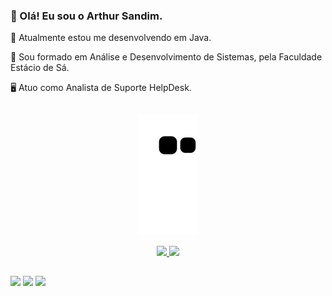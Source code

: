 ### 🧔 Olá! Eu sou o Arthur Sandim.
<p> 🤖 Atualmente estou me desenvolvendo em Java.<p>
<p> 📜 Sou formado em Análise e Desenvolvimento de Sistemas, pela Faculdade Estácio de Sá.</p>
<p> 🖥️ Atuo como Analista de Suporte HelpDesk.</p>

##
<div align="center">

  <a href="https://github.com/arthursandim">![Snake animation](https://github.com/arthursandim/arthursandim/blob/output/github-contribution-grid-snake.svg)</a>
  
</div>

<div align="center">
  <a href="https://github.com/arthursandim">
  <img height="160em" src="https://github-readme-stats.vercel.app/api?username=arthursandim&show_icons=true&theme=merko&include_all_commits=true&count_private=true&hide=stars,prs,issues,contribs"/>
  <img height="160em" src="https://github-readme-stats.vercel.app/api/top-langs/?username=arthursandim&layout=compact&langs_count=5&theme=merko"/>
  </a>
</div>

##
  
<div>
  <a target="_blank" href="https://www.linkedin.com/in/arthur-sandim-662b23104"><img src="https://img.shields.io/badge/-LinkedIn-%230077B5?style=for-the-badge&logo=linkedin&logoColor=white" target="_blank"></a> 
  <a href="https://www.instagram.com/r2sandim/" target="_blank"><img src="https://img.shields.io/badge/-Instagram-%23E4405F?style=for-the-badge&logo=instagram&logoColor=white" target="_blank"></a>
  <a targethref = "mailto:avg.sandim@gmail.com"><img src="https://img.shields.io/badge/-Gmail-%23333?style=for-the-badge&logo=gmail&logoColor=white" target="_blank"></a>



</div>
